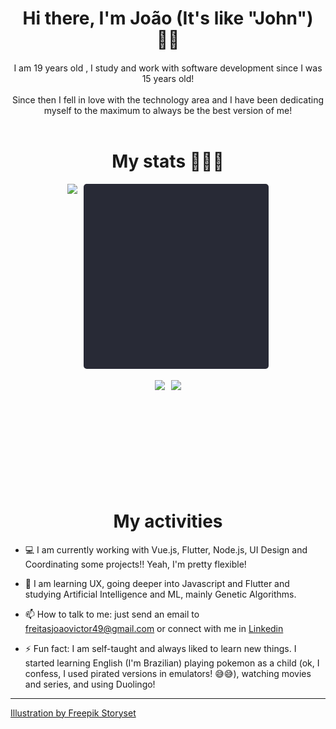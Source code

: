 <h1 style="text-align: center;">
Hi there, I'm João (It's like "John") 🤟🏼
</h1>

<h4 style="text-align: center; font-weight: 400;">
 I am 19 years old , I study and work with software development since I was 15 years old!
<br><br>
 Since then I fell in love with the technology area and I have been dedicating myself to the maximum to always be the best version of me!
<br><br>
</h4>

<h1 style="text-align: center;">
My stats 👨🏻‍💻
</h1>
<p style="display:flex; justify-content:center; align-content:center;">

<img src="https://github-readme-stats.vercel.app/api/wakatime/?username=JoaoVictorF&layout=compact&theme=dracula" style="margin: 0px 5px" height="300px">
<img src="https://raw.githubusercontent.com/Joao-VictorF/Joao-VictorF/master/Programming.gif" style="margin: 0px 5px; border-radius: 5px"
 height="296px">
</p>

<p style="display:flex; justify-content:center; align-content:center;">
<img src="https://github-readme-stats.vercel.app/api?username=Joao-VictorF&show_icons=true&theme=dracula&count_private=true&hide=issues" style="margin: 0px 5px">
<img src="https://github-readme-stats.vercel.app/api/top-langs/?username=Joao-VictorF&layout=compact&theme=dracula" style="margin: 0px 5px" height="170px">
</p>


<h1 style="text-align: center;">
My activities
</h1>

- 💻 I am currently working with Vue.js, Flutter, Node.js, UI Design and Coordinating some projects!! Yeah, I'm pretty flexible!

- 🌱 I am learning UX, going deeper into Javascript and Flutter and studying Artificial Intelligence and ML, mainly Genetic Algorithms.

- 📫 How to talk to me: just send an email to freitasjoaovictor49@gmail.com or connect with me in [Linkedin](https://www.linkedin.com/in/joaovictorfreitas/)

- ⚡ Fun fact: I am self-taught and always liked to learn new things. I started learning English (I'm Brazilian) playing pokemon as a child (ok, I confess, I used pirated versions in emulators! 😅😅), watching movies and series, and using Duolingo!

---



<a href="https://storyset.com/web">Illustration by Freepik Storyset</a>
